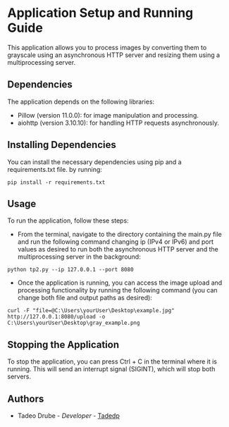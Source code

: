 # Application Setup and Running Guide

This application allows you to process images by converting them to grayscale using an asynchronous HTTP server and resizing them using a multiprocessing server.

## Dependencies

The application depends on the following libraries:

- Pillow (version 11.0.0): for image manipulation and processing.
- aiohttp (version 3.10.10): for handling HTTP requests asynchronously.

## Installing Dependencies

You can install the necessary dependencies using pip and a requirements.txt file. by running:

```
pip install -r requirements.txt
```

## Usage

To run the application, follow these steps:

- From the terminal, navigate to the directory containing the main.py file and run the following command changing ip (IPv4 or IPv6) and port values as desired to run both the asynchronous HTTP server and the multiprocessing server in the background:

```
python tp2.py --ip 127.0.0.1 --port 8080
```

- Once the application is running, you can access the image upload and processing functionality by running the following command (you can change both file and output paths as desired):

```
curl -F "file=@C:\Users\yourUser\Desktop\example.jpg" http://127.0.0.1:8080/upload -o C:\Users\yourUser\Desktop\gray_example.png
```

## Stopping the Application

To stop the application, you can press Ctrl + C in the terminal where it is running. This will send an interrupt signal (SIGINT), which will stop both servers.

## Authors
 
 - Tadeo Drube - _Developer_ - [Tadedp](https://github.com/Tadedp)  